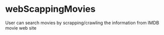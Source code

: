 # webScappingMovies
User can search movies by scrapping/crawling the information from IMDB movie web site
